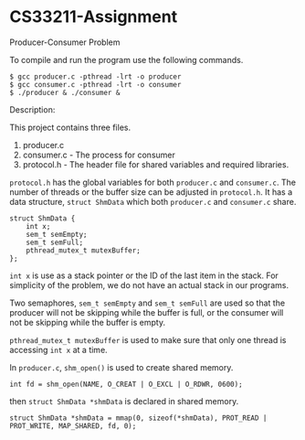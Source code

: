 # CS33211-Assignment
Producer-Consumer Problem

To compile and run the program use the following commands. 
```
$ gcc producer.c -pthread -lrt -o producer
$ gcc consumer.c -pthread -lrt -o consumer
$ ./producer & ./consumer &
```
Description: 

This project contains three files. 
1) producer.c 
2) consumer.c - The process for consumer
3) protocol.h - The header file for shared variables and required libraries. 

`protocol.h` has the global variables for both `producer.c` and `consumer.c`. The number of threads or the buffer size can be adjusted in `protocol.h`. It has a data structure, `struct ShmData` which both `producer.c` and `consumer.c` share. 

```
struct ShmData {
	int x; 
	sem_t semEmpty;
	sem_t semFull;
	pthread_mutex_t mutexBuffer;
};
```

`int x` is use as a stack pointer or the ID of the last item in the stack. For simplicity of the problem, we do not have an actual stack in our programs. 

Two semaphores, `sem_t semEmpty` and `sem_t semFull` are used so that the producer will not be skipping while the buffer is full, or the consumer will not be skipping while the buffer is empty. 

`pthread_mutex_t mutexBuffer` is used to make sure that only one thread is accessing `int x` at a time. 


In `producer.c`, `shm_open()` is used to create shared memory. 
```
int fd = shm_open(NAME, O_CREAT | O_EXCL | O_RDWR, 0600); 
```

then `struct ShmData *shmData` is declared in shared memory. 
```
struct ShmData *shmData = mmap(0, sizeof(*shmData), PROT_READ | PROT_WRITE, MAP_SHARED, fd, 0); 

```
